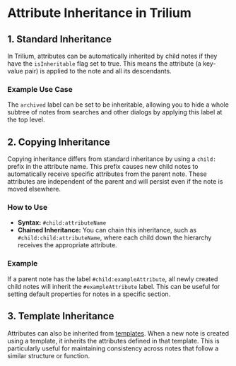 # Attribute Inheritance in Trilium

## 1. Standard Inheritance

In Trilium, attributes can be automatically inherited by child notes if they have the `isInheritable` flag set to true. This means the attribute (a key-value pair) is applied to the note and all its descendants.

### Example Use Case

The `archived` label can be set to be inheritable, allowing you to hide a whole subtree of notes from searches and other dialogs by applying this label at the top level.

## 2. Copying Inheritance

Copying inheritance differs from standard inheritance by using a `child:` prefix in the attribute name. This prefix causes new child notes to automatically receive specific attributes from the parent note. These attributes are independent of the parent and will persist even if the note is moved elsewhere.

### How to Use

- **Syntax:** `#child:attributeName`
- **Chained Inheritance:** You can chain this inheritance, such as `#child:child:attributeName`, where each child down the hierarchy receives the appropriate attribute.

### Example

If a parent note has the label `#child:exampleAttribute`, all newly created child notes will inherit the `#exampleAttribute` label. This can be useful for setting default properties for notes in a specific section.

## 3. Template Inheritance

Attributes can also be inherited from [templates](template.md). When a new note is created using a template, it inherits the attributes defined in that template. This is particularly useful for maintaining consistency across notes that follow a similar structure or function.